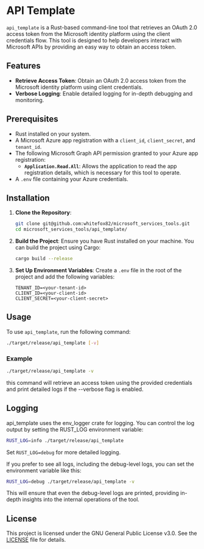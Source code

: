 # API Template

`api_template` is a Rust-based command-line tool that retrieves an OAuth 2.0 access token from the Microsoft identity platform using the client credentials flow. 
This tool is designed to help developers interact with Microsoft APIs by providing an easy way to obtain an access token.

## Features

- **Retrieve Access Token**: Obtain an OAuth 2.0 access token from the Microsoft identity platform using client credentials.
- **Verbose Logging**: Enable detailed logging for in-depth debugging and monitoring.

## Prerequisites

- Rust installed on your system.
- A Microsoft Azure app registration with a `client_id`, `client_secret`, and `tenant_id`.
- The following Microsoft Graph API permission granted to your Azure app registration:
  - **`Application.Read.All`**: Allows the application to read the app registration details, which is necessary for this tool to operate.
- A `.env` file containing your Azure credentials.

## Installation

1. **Clone the Repository**:
    ```bash
    git clone git@github.com:whitefox82/microsoft_services_tools.git
    cd microsoft_services_tools/api_template/
    ```

2. **Build the Project**:
    Ensure you have Rust installed on your machine. You can build the project using Cargo:
    ```bash
    cargo build --release
    ```

3. **Set Up Environment Variables**:
    Create a `.env` file in the root of the project and add the following variables:
    ```env
    TENANT_ID=<your-tenant-id>
    CLIENT_ID=<your-client-id>
    CLIENT_SECRET=<your-client-secret>
    ```

## Usage

To use `api_template`, run the following command:

```bash
./target/release/api_template [-v]
```

### Example

```bash
./target/release/api_template -v
```
this command will retrieve an access token using the provided credentials and print detailed logs if the --verbose flag is enabled.

## Logging

api_template uses the env_logger crate for logging. You can control the log output by setting the RUST_LOG environment variable:

```bash
RUST_LOG=info ./target/release/api_template
```
Set `RUST_LOG=debug` for more detailed logging.

If you prefer to see all logs, including the debug-level logs, you can set the environment variable like this:

```bash
RUST_LOG=debug ./target/release/api_template -v
```

This will ensure that even the debug-level logs are printed, providing in-depth insights into the internal operations of the tool.

## License

This project is licensed under the GNU General Public License v3.0. See the [LICENSE](https://github.com/whitefox82/microsoft_services_tools/blob/main/LICENSE) file for details.